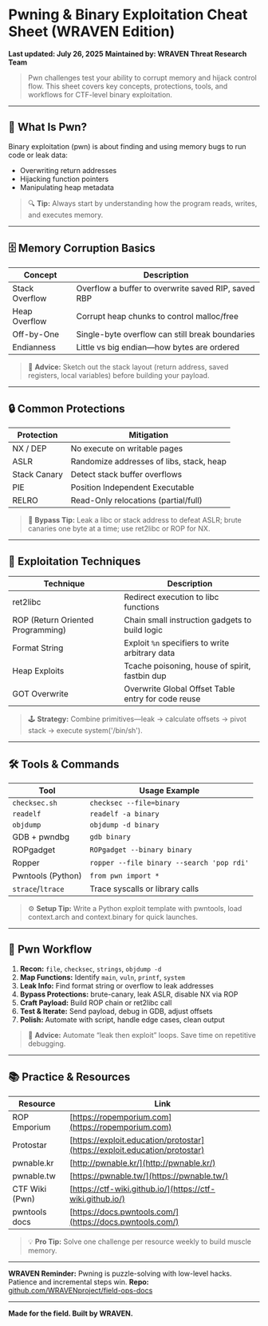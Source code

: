 # Pwning & Binary Exploitation Cheat Sheet (WRAVEN Edition)

**Last updated: July 26, 2025**
**Maintained by: WRAVEN Threat Research Team**

> Pwn challenges test your ability to corrupt memory and hijack control flow. This sheet covers key concepts, protections, tools, and workflows for CTF-level binary exploitation.

---

## 🧠 What Is Pwn?

Binary exploitation (pwn) is about finding and using memory bugs to run code or leak data:

* Overwriting return addresses
* Hijacking function pointers
* Manipulating heap metadata

> 🔍 **Tip:** Always start by understanding how the program reads, writes, and executes memory.

---

## 🗄 Memory Corruption Basics

| Concept        | Description                                         |
| -------------- | --------------------------------------------------- |
| Stack Overflow | Overflow a buffer to overwrite saved RIP, saved RBP |
| Heap Overflow  | Corrupt heap chunks to control malloc/free          |
| Off-by-One     | Single-byte overflow can still break boundaries     |
| Endianness     | Little vs big endian—how bytes are ordered          |

> 🧩 **Advice:** Sketch out the stack layout (return address, saved registers, local variables) before building your payload.

---

## 🔒 Common Protections

| Protection   | Mitigation                               |
| ------------ | ---------------------------------------- |
| NX / DEP     | No execute on writable pages             |
| ASLR         | Randomize addresses of libs, stack, heap |
| Stack Canary | Detect stack buffer overflows            |
| PIE          | Position Independent Executable          |
| RELRO        | Read-Only relocations (partial/full)     |

> 🔐 **Bypass Tip:** Leak a libc or stack address to defeat ASLR; brute canaries one byte at a time; use ret2libc or ROP for NX.

---

## 🔨 Exploitation Techniques

| Technique                         | Description                                        |
| --------------------------------- | -------------------------------------------------- |
| ret2libc                          | Redirect execution to libc functions               |
| ROP (Return Oriented Programming) | Chain small instruction gadgets to build logic     |
| Format String                     | Exploit `%n` specifiers to write arbitrary data    |
| Heap Exploits                     | Tcache poisoning, house of spirit, fastbin dup     |
| GOT Overwrite                     | Overwrite Global Offset Table entry for code reuse |

> 🕹 **Strategy:** Combine primitives—leak → calculate offsets → pivot stack → execute system('/bin/sh').

---

## 🛠 Tools & Commands

| Tool              | Usage Example                             |
| ----------------- | ----------------------------------------- |
| `checksec.sh`     | `checksec --file=binary`                  |
| `readelf`         | `readelf -a binary`                       |
| `objdump`         | `objdump -d binary`                       |
| GDB + pwndbg      | `gdb binary`                              |
| ROPgadget         | `ROPgadget --binary binary`               |
| Ropper            | `ropper --file binary --search 'pop rdi'` |
| Pwntools (Python) | `from pwn import *`                       |
| `strace`/`ltrace` | Trace syscalls or library calls           |

> ⚙️ **Setup Tip:** Write a Python exploit template with pwntools, load context.arch and context.binary for quick launches.

---

## 📝 Pwn Workflow

1. **Recon:** `file`, `checksec`, `strings`, `objdump -d`
2. **Map Functions:** Identify `main`, `vuln`, `printf`, `system`
3. **Leak Info:** Find format string or overflow to leak addresses
4. **Bypass Protections:** brute-canary, leak ASLR, disable NX via ROP
5. **Craft Payload:** Build ROP chain or ret2libc call
6. **Test & Iterate:** Send payload, debug in GDB, adjust offsets
7. **Polish:** Automate with script, handle edge cases, clean output

> 🚀 **Advice:** Automate “leak then exploit” loops. Save time on repetitive debugging.

---

## 📚 Practice & Resources

| Resource       | Link                                                                       |
| -------------- | -------------------------------------------------------------------------- |
| ROP Emporium   | [https://ropemporium.com](https://ropemporium.com)                         |
| Protostar      | [https://exploit.education/protostar](https://exploit.education/protostar) |
| pwnable.kr     | [http://pwnable.kr/](http://pwnable.kr/)                                   |
| pwnable.tw     | [https://pwnable.tw/](https://pwnable.tw/)                                 |
| CTF Wiki (Pwn) | [https://ctf-wiki.github.io/](https://ctf-wiki.github.io/)                 |
| pwntools docs  | [https://docs.pwntools.com/](https://docs.pwntools.com/)                   |

> 💡 **Pro Tip:** Solve one challenge per resource weekly to build muscle memory.

---

**WRAVEN Reminder:** Pwning is puzzle-solving with low-level hacks. Patience and incremental steps win.
**Repo:** [github.com/WRAVENproject/field-ops-docs](https://github.com/WRAVENproject/field-ops-docs)

---

**Made for the field. Built by WRAVEN.**
